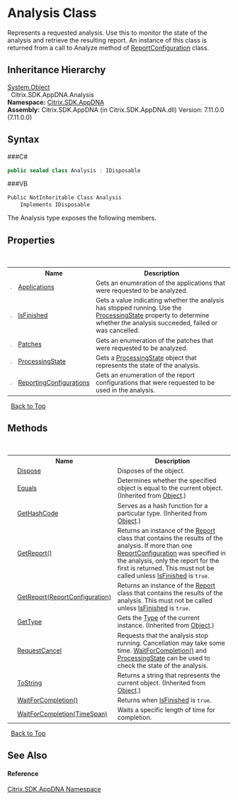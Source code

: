 # Analysis Class
 

Represents a requested analysis. Use this to monitor the state of the analysis and retrieve the resulting report. An instance of this class is returned from a call to Analyze method of <a href="T_Citrix_SDK_AppDNA_ReportConfiguration">ReportConfiguration</a> class.


## Inheritance Hierarchy
<a href="http://msdn2.microsoft.com/en-us/library/e5kfa45b" target="_blank">System.Object</a><br />&nbsp;&nbsp;Citrix.SDK.AppDNA.Analysis<br />
**Namespace:**&nbsp;<a href="N_Citrix_SDK_AppDNA">Citrix.SDK.AppDNA</a><br />**Assembly:**&nbsp;Citrix.SDK.AppDNA (in Citrix.SDK.AppDNA.dll) Version: 7.11.0.0 (7.11.0.0)

## Syntax

###C#
```csharp
public sealed class Analysis : IDisposable
```

###VB
```vbnet
Public NotInheritable Class Analysis
	Implements IDisposable
```

The Analysis type exposes the following members.


## Properties
&nbsp;<table><tr><th></th><th>Name</th><th>Description</th></tr><tr><td>![Public property](media/pubproperty.gif "Public property")</td><td><a href="P_Citrix_SDK_AppDNA_Analysis_Applications">Applications</a></td><td>
Gets an enumeration of the applications that were requested to be analyzed.</td></tr><tr><td>![Public property](media/pubproperty.gif "Public property")</td><td><a href="P_Citrix_SDK_AppDNA_Analysis_IsFinished">IsFinished</a></td><td>
Gets a value indicating whether the analysis has stopped running. Use the <a href="P_Citrix_SDK_AppDNA_Analysis_ProcessingState">ProcessingState</a> property to determine whether the analysis succeeded, failed or was cancelled.</td></tr><tr><td>![Public property](media/pubproperty.gif "Public property")</td><td><a href="P_Citrix_SDK_AppDNA_Analysis_Patches">Patches</a></td><td>
Gets an enumeration of the patches that were requested to be analyzed.</td></tr><tr><td>![Public property](media/pubproperty.gif "Public property")</td><td><a href="P_Citrix_SDK_AppDNA_Analysis_ProcessingState">ProcessingState</a></td><td>
Gets a <a href="P_Citrix_SDK_AppDNA_Analysis_ProcessingState">ProcessingState</a> object that represents the state of the analysis.</td></tr><tr><td>![Public property](media/pubproperty.gif "Public property")</td><td><a href="P_Citrix_SDK_AppDNA_Analysis_ReportingConfigurations">ReportingConfigurations</a></td><td>
Gets an enumeration of the report configurations that were requested to be used in the analysis.</td></tr></table>&nbsp;
<a href="#analysis-class">Back to Top</a>

## Methods
&nbsp;<table><tr><th></th><th>Name</th><th>Description</th></tr><tr><td>![Public method](media/pubmethod.gif "Public method")</td><td><a href="M_Citrix_SDK_AppDNA_Analysis_Dispose">Dispose</a></td><td>
Disposes of the object.</td></tr><tr><td>![Public method](media/pubmethod.gif "Public method")</td><td><a href="http://msdn2.microsoft.com/en-us/library/bsc2ak47" target="_blank">Equals</a></td><td>
Determines whether the specified object is equal to the current object.
 (Inherited from <a href="http://msdn2.microsoft.com/en-us/library/e5kfa45b" target="_blank">Object</a>.)</td></tr><tr><td>![Public method](media/pubmethod.gif "Public method")</td><td><a href="http://msdn2.microsoft.com/en-us/library/zdee4b3y" target="_blank">GetHashCode</a></td><td>
Serves as a hash function for a particular type.
 (Inherited from <a href="http://msdn2.microsoft.com/en-us/library/e5kfa45b" target="_blank">Object</a>.)</td></tr><tr><td>![Public method](media/pubmethod.gif "Public method")</td><td><a href="M_Citrix_SDK_AppDNA_Analysis_GetReport">GetReport()</a></td><td>
Returns an instance of the <a href="T_Citrix_SDK_AppDNA_Report">Report</a> class that contains the results of the analysis. If more than one <a href="T_Citrix_SDK_AppDNA_ReportConfiguration">ReportConfiguration</a> was specified in the analysis, only the report for the first is returned. This must not be called unless <a href="P_Citrix_SDK_AppDNA_Analysis_IsFinished">IsFinished</a> is `true`.</td></tr><tr><td>![Public method](media/pubmethod.gif "Public method")</td><td><a href="M_Citrix_SDK_AppDNA_Analysis_GetReport_1">GetReport(ReportConfiguration)</a></td><td>
Returns an instance of the <a href="T_Citrix_SDK_AppDNA_Report">Report</a> class that contains the results of the analysis. This must not be called unless <a href="P_Citrix_SDK_AppDNA_Analysis_IsFinished">IsFinished</a> is `true`.</td></tr><tr><td>![Public method](media/pubmethod.gif "Public method")</td><td><a href="http://msdn2.microsoft.com/en-us/library/dfwy45w9" target="_blank">GetType</a></td><td>
Gets the <a href="http://msdn2.microsoft.com/en-us/library/42892f65" target="_blank">Type</a> of the current instance.
 (Inherited from <a href="http://msdn2.microsoft.com/en-us/library/e5kfa45b" target="_blank">Object</a>.)</td></tr><tr><td>![Public method](media/pubmethod.gif "Public method")</td><td><a href="M_Citrix_SDK_AppDNA_Analysis_RequestCancel">RequestCancel</a></td><td>
Requests that the analysis stop running. Cancellation may take some time. <a href="M_Citrix_SDK_AppDNA_Analysis_WaitForCompletion">WaitForCompletion()</a> and <a href="P_Citrix_SDK_AppDNA_Analysis_ProcessingState">ProcessingState</a> can be used to check the state of the analysis.</td></tr><tr><td>![Public method](media/pubmethod.gif "Public method")</td><td><a href="http://msdn2.microsoft.com/en-us/library/7bxwbwt2" target="_blank">ToString</a></td><td>
Returns a string that represents the current object.
 (Inherited from <a href="http://msdn2.microsoft.com/en-us/library/e5kfa45b" target="_blank">Object</a>.)</td></tr><tr><td>![Public method](media/pubmethod.gif "Public method")</td><td><a href="M_Citrix_SDK_AppDNA_Analysis_WaitForCompletion">WaitForCompletion()</a></td><td>
Returns when <a href="P_Citrix_SDK_AppDNA_Analysis_IsFinished">IsFinished</a> is `true`.</td></tr><tr><td>![Public method](media/pubmethod.gif "Public method")</td><td><a href="M_Citrix_SDK_AppDNA_Analysis_WaitForCompletion_1">WaitForCompletion(TimeSpan)</a></td><td>
Waits a specific length of time for completion.</td></tr></table>&nbsp;
<a href="#analysis-class">Back to Top</a>

## See Also


#### Reference
<a href="N_Citrix_SDK_AppDNA">Citrix.SDK.AppDNA Namespace</a><br />